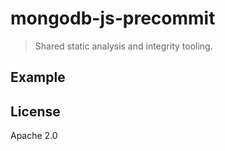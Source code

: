 # mongodb-js-precommit

> Shared static analysis and integrity tooling.

## Example

## License

Apache 2.0
